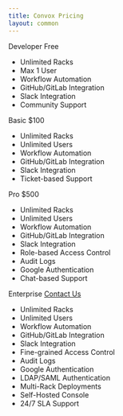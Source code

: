 ```yaml
---
title: Convox Pricing
layout: common
---
```


<section class="col-xs-12" id="cost">
  <div class="col-xs-12 col-md-3">
    <div class="plan">
      <div class="header">
        Developer
        <span class="price words">Free</span>
      </div>
      <ul class="features">
        <li>Unlimited Racks</li>
        <li class="limited">Max 1 User</li>
        <li>Workflow Automation</li>
        <li>GitHub/GitLab Integration</li>
        <li>Slack Integration</li>
        <li>Community Support</li>
      </ul>
    </div>
  </div>
  <div class="col-xs-12 col-md-3">
    <div class="plan">
      <div class="header">
        Basic
        <span class="price monthly">$100</span>
      </div>
      <ul class="features">
        <li>Unlimited Racks</li>
        <li>Unlimited Users</li>
        <li>Workflow Automation</li>
        <li>GitHub/GitLab Integration</li>
        <li>Slack Integration</li>
        <li class="support">Ticket-based Support</li>
      </ul>
    </div>
  </div>
  <div class="col-xs-12 col-md-3">
    <div class="plan">
      <div class="header">
        Pro
        <span class="price monthly">$500</span>
      </div>
      <ul class="features">
        <li>Unlimited Racks</li>
        <li>Unlimited Users</li>
        <li>Workflow Automation</li>
        <li>GitHub/GitLab Integration</li>
        <li>Slack Integration</li>
        <li>Role-based Access Control</li>
        <li>Audit Logs</li>
        <li>Google Authentication</li>
        <li class="support">Chat-based Support</li>
      </ul>
    </div>
  </div>
  <div class="col-xs-12 col-md-3">
    <div class="plan">
      <div class="header">
        Enterprise
        <span class="price words"><a href="mailto:enterprise@convox.com">Contact Us</a></span>
      </div>
      <ul class="features">
        <li>Unlimited Racks</li>
        <li>Unlimited Users</li>
        <li>Workflow Automation</li>
        <li>GitHub/GitLab Integration</li>
        <li>Slack Integration</li>
        <li>Fine-grained Access Control</li>
        <li>Audit Logs</li>
        <li>Google Authentication</li>
        <li>LDAP/SAML Authentication</li>
        <li>Multi-Rack Deployments</li>
        <li>Self-Hosted Console</li>
        <li class="support">24/7 SLA Support</li>
      </ul>
    </div>
  </div>
</section>
